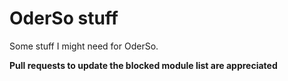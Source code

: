 # OderSo stuff

Some stuff I might need for OderSo.

**Pull requests to update the blocked module list are appreciated**